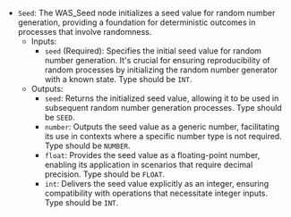 - `Seed`: The WAS_Seed node initializes a seed value for random number generation, providing a foundation for deterministic outcomes in processes that involve randomness.
    - Inputs:
        - `seed` (Required): Specifies the initial seed value for random number generation. It's crucial for ensuring reproducibility of random processes by initializing the random number generator with a known state. Type should be `INT`.
    - Outputs:
        - `seed`: Returns the initialized seed value, allowing it to be used in subsequent random number generation processes. Type should be `SEED`.
        - `number`: Outputs the seed value as a generic number, facilitating its use in contexts where a specific number type is not required. Type should be `NUMBER`.
        - `float`: Provides the seed value as a floating-point number, enabling its application in scenarios that require decimal precision. Type should be `FLOAT`.
        - `int`: Delivers the seed value explicitly as an integer, ensuring compatibility with operations that necessitate integer inputs. Type should be `INT`.
